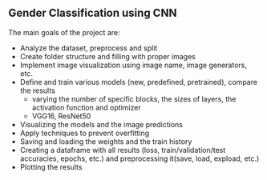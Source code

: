 ## Gender Classification using CNN

The main goals of the project are:
* Analyze the dataset, preprocess and split
* Create folder structure and filling with proper images
* Implement image visualization using image name, image generators, etc. 
* Define and train various models (new, predefined, pretrained), compare the results
  - varying the number of specific blocks, the sizes of layers, the activation function and optimizer
  - VGG16, ResNet50
* Visualizing the models and the image predictions
* Apply techniques to prevent overfitting 
* Saving and loading the weights and the train history
* Creating a dataframe with all results (loss, train/validation/test accuracies, epochs, etc.) and preprocessing it(save, load, expload, etc.)
* Plotting the results
